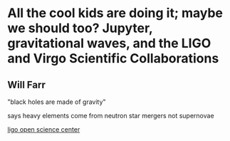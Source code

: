 # All the cool kids are doing it; maybe we should too? Jupyter, gravitational waves, and the LIGO and Virgo Scientific Collaborations

## Will Farr

"black holes are made of gravity"

says heavy elements come from neutron star mergers not supernovae

[ligo open science center](http://losc.ligo.org)

